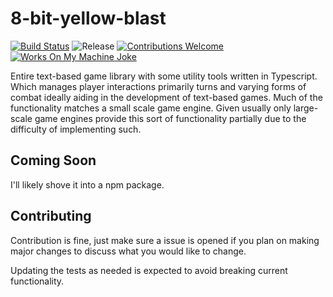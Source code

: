 # 8-bit-yellow-blast

[![Build Status](https://img.shields.io/github/workflow/status/sorcerer-worker/8-bit-yellow-blast/CI?style=flat-square)](https://github.com/sorcerer-worker/8-bit-yellow-blast/actions/workflows/main.yml)
![Release](https://img.shields.io/badge/release-1.3.0-%23007ACC.svg?style=flat-square)
[![Contributions Welcome](https://img.shields.io/badge/contributions-welcome-brightgreen.svg?style=flat-square)](https://github.com/sorcerer-worker/8-bit-yellow-blast/actions/workflows/main.yml)
[![Works On My Machine Joke](https://img.shields.io/badge/works%20on-MY%20MACHINE-%23007ACC?style=flat-square)](https://img.shields.io/badge/Yes-It's%20a%20Joke%20of%20course%20otherwise%20it%20wouldn't%20pass%20github%20tests%20on%20their%20runtime%20repeatedly-%23007ACC?style=flat-square)

Entire text-based game library with some utility tools written in Typescript. Which manages player interactions primarily turns and varying forms of combat ideally aiding in the development of text-based games. Much of the functionality matches a small scale game engine. Given usually only large-scale game engines provide this sort of functionality partially due to the difficulty of implementing such.

## Coming Soon

I'll likely shove it into a npm package.

## Contributing
Contribution is fine, just make sure a issue is opened if you plan on making major changes to discuss what you would like to change.

Updating the tests as needed is expected to avoid breaking current functionality.